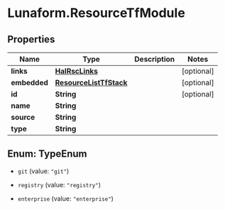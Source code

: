 # Lunaform.ResourceTfModule

## Properties
Name | Type | Description | Notes
------------ | ------------- | ------------- | -------------
**links** | [**HalRscLinks**](HalRscLinks.md) |  | [optional] 
**embedded** | [**ResourceListTfStack**](ResourceListTfStack.md) |  | [optional] 
**id** | **String** |  | [optional] 
**name** | **String** |  | 
**source** | **String** |  | 
**type** | **String** |  | 


<a name="TypeEnum"></a>
## Enum: TypeEnum


* `git` (value: `"git"`)

* `registry` (value: `"registry"`)

* `enterprise` (value: `"enterprise"`)




